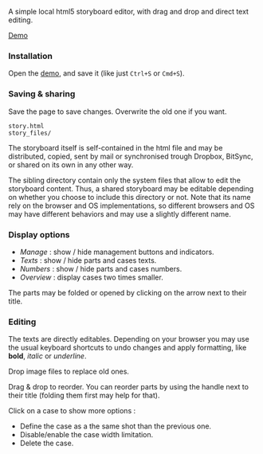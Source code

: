 A simple local html5 storyboard editor, with drag and drop and direct text editing.

[Demo][demo]

[demo]: https://cdn.rawgit.com/nliautaud/storynator/43d107de37e9a6b14bf026b384fd493c216c858e/story.html

### Installation

Open the [demo][demo], and save it (like just ``Ctrl+S`` or ``Cmd+S``).

### Saving & sharing

Save the page to save changes. Overwrite the old one if you want.

```
story.html
story_files/
```
The storyboard itself is self-contained in the html file and may be distributed, copied, sent by mail or synchronised trough Dropbox, BitSync, or shared on its own in any other way.

The sibling directory contain only the system files that allow to edit the storyboard content. Thus, a shared storyboard may be editable depending on whether you choose to include this directory or not. Note that its name rely on the browser and OS implementations, so different browsers and OS may have different behaviors and may use a slightly different name. 

### Display options

- *Manage* : show / hide management buttons and indicators.
- *Texts* : show / hide parts and cases texts.
- *Numbers* : show / hide parts and cases numbers.
- *Overview* : display cases two times smaller.

The parts may be folded or opened by clicking on the arrow next to their title.

### Editing

The texts are directly editables. Depending on your browser you may use the usual keyboard shortcuts to undo changes and apply formatting, like **bold**, *italic* or _underline_.

Drop image files to replace old ones.

Drag & drop to reorder. You can reorder parts by using the handle next to their title (folding them first may help for that).

Click on a case to show more options :
- Define the case as a the same shot than the previous one.
- Disable/enable the case width limitation.
- Delete the case.
